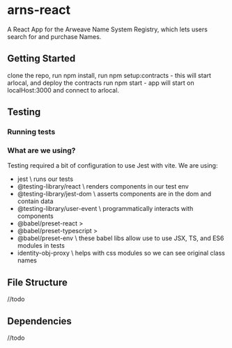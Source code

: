 # arns-react
A React App for the Arweave Name System Registry, which lets users search for and purchase Names.

## Getting Started

clone the repo, 
run npm install, 
run npm setup:contracts - this will start arlocal, and deploy the contracts
run npm start - app will start on localHost:3000 and connect to arlocal.

## Testing

### Running tests


### What are we using?

Testing required a bit of configuration to use Jest with vite. We are using:

- jest \ runs our tests
- @testing-library/react \ renders components in our test env
- @testing-library/jest-dom \ asserts components are in the dom and contain data
- @testing-library/user-event \ programmatically interacts with components
- @babel/preset-react >
- @babel/preset-typescript >
- @babel/preset-env \ these babel libs allow use to use JSX, TS, and ES6 modules in tests 
- identity-obj-proxy \ helps with css modules so we can see original class names



## File Structure

//todo

## Dependencies

//todo
